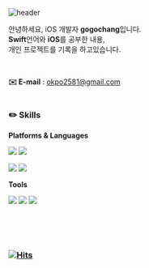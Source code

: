 ![header](https://capsule-render.vercel.app/api?type=waving&color=gradient&customColorList=0,2,2,5,30&height=250&section=Header&text=Welcome!&fontSize=90&fontAlign=70&fontAlignY=35&animation=fadeIn&desc=gogochang's%20GitHub%20Profile&descAlign=76&descAlignY=52)

안녕하세요, iOS 개발자 **gogochang**입니다.  
**Swift**언어와 **iOS**를 공부한 내용, <br/>
개인 프로젝트를 기록을 하고있습니다.

<br/>

**✉️ E-mail** : okpo2581@gmail.com
<br/>
<br/>

### **✏️ Skills**

**Platforms & Languages**

<img src="https://img.shields.io/badge/iOS-000?style=flat-square&logo=IOS&logoColor=white"/> <img src="https://img.shields.io/badge/Android-3ddc84?style=flat-square&logo=Android&logoColor=white"/> 

<img src="https://img.shields.io/badge/Swift-f05138?style=square&logo=Swift&logoColor=white"/> <img src="https://img.shields.io/badge/JAVA-008fc7?style=flat-square&logo=JAVA&logoColor=white"/>

**Tools**

<img src="https://img.shields.io/badge/Git-f05032?style=flat-square&logo=Git&logoColor=white"/> <img src="https://img.shields.io/badge/Jenkins-d24939?style=flat-square&logo=Jenkins&logoColor=white"/> <img src="https://img.shields.io/badge/Redmine-b32024?style=flat-square&logo=Redmine&logoColor=white"/>

<br/>
<br/>
<br/>

### [![Hits](https://hits.seeyoufarm.com/api/count/incr/badge.svg?url=https%3A%2F%2Fgithub.com%2Fgogochang&count_bg=%2379C83D&title_bg=%23555555&icon=&icon_color=%23E7E7E7&title=hits&edge_flat=false)](https://hits.seeyoufarm.com)


